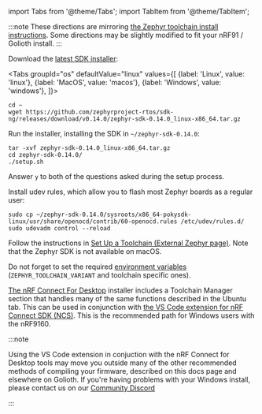 import Tabs from '@theme/Tabs';
import TabItem from '@theme/TabItem';

:::note
These directions are mirroring [the Zephyr toolchain install instructions](https://docs.zephyrproject.org/latest/getting_started/index.html#install-a-toolchain). Some directions may be slightly modified to fit your nRF91 / Golioth install.
:::

Download the [latest SDK installer](https://github.com/zephyrproject-rtos/sdk-ng/releases):


<Tabs
groupId="os"
defaultValue="linux"
values={[
{label: 'Linux', value: 'linux'},
{label: 'MacOS', value: 'macos'},
{label: 'Windows', value: 'windows'},
]}>
<TabItem value="linux">

```
cd ~
wget https://github.com/zephyrproject-rtos/sdk-ng/releases/download/v0.14.0/zephyr-sdk-0.14.0_linux-x86_64.tar.gz
```

Run the installer, installing the SDK in `~/zephyr-sdk-0.14.0`:

```
tar -xvf zephyr-sdk-0.14.0_linux-x86_64.tar.gz
cd zephyr-sdk-0.14.0/
./setup.sh
```
Answer `y` to both of the questions asked during the setup process.

Install udev rules, which allow you to flash most Zephyr boards as a regular user:

```
sudo cp ~/zephyr-sdk-0.14.0/sysroots/x86_64-pokysdk-linux/usr/share/openocd/contrib/60-openocd.rules /etc/udev/rules.d/
sudo udevadm control --reload
```

</TabItem>
<TabItem value="macos">

Follow the instructions in [Set Up a Toolchain (External Zephyr page)](https://docs.zephyrproject.org/latest/guides/beyond-GSG.html#gs-toolchain). Note that the Zephyr SDK is not available on macOS.

Do not forget to set the required [environment variables](https://docs.zephyrproject.org/latest/guides/env_vars.html#env-vars) (`ZEPHYR_TOOLCHAIN_VARIANT` and toolchain specific ones).

</TabItem>
<TabItem value="windows">

[The nRF Connect For Desktop](https://www.nordicsemi.com/Products/Development-tools/nRF-Connect-for-desktop) installer includes a Toolchain Manager section that handles many of the same functions described in the Ubuntu tab. This can be used in conjunction with [the VS Code extension for nRF Connect SDK (NCS)](https://www.nordicsemi.com/Products/Development-tools/nRF-Connect-for-VS-Code). This is the recommended path for Windows users with the nRF9160. 

:::note

Using the VS Code extension in conjuction with the nRF Connect for Desktop tools may move you outside many of the other recommended methods of compiling your firmware, described on this docs page and elsewhere on Golioth. If you're having problems with your Windows install, please contact us on our [Community Discord](https://golioth.io/discord)

:::

</TabItem>
</Tabs>
